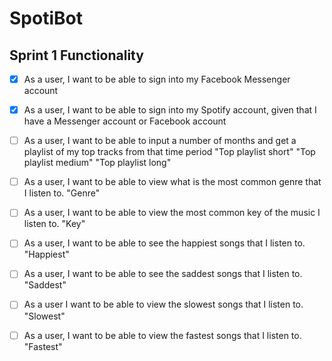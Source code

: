 # SpotiBot

## Sprint 1 Functionality
- [x] As a user, I want to be able to sign into my Facebook Messenger account
- [x] As a user, I want to be able to sign into my Spotify account, given that I have a Messenger account or Facebook account
- [ ] As a user, I want to be able to input a number of months and get a playlist of my top tracks from that time period
  "Top playlist short" "Top playlist medium" "Top playlist long"
- [ ] As a user, I want to be able to view what is the most common genre that I listen to.
  "Genre"
- [ ] As a user, I want to be able to view the most common key of the music I listen to.
  "Key"
- [ ] As a user, I want to be able to see the happiest songs that I listen to.
  "Happiest"
- [ ] As a user, I want to be able to see the saddest songs that I listen to.
  "Saddest"
- [ ] As a user I want to be able to view the slowest songs that I listen to.
  "Slowest"
- [ ] As a user, I want to be able to view the fastest songs that I listen to.
  "Fastest"

